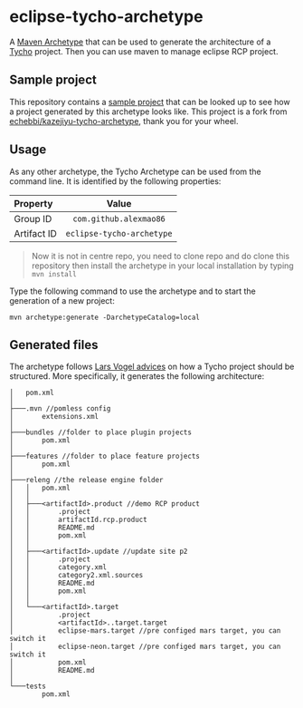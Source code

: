# eclipse-tycho-archetype

A [Maven Archetype](https://maven.apache.org/guides/introduction/introduction-to-archetypes.html) that can be used to generate the architecture of a [Tycho](https://www.eclipse.org/tycho/) project. Then you can use maven to manage eclipse RCP project.

## Sample project 

This repository contains a [sample project](src/test/resources/projects/piou/reference) that can be looked up to see how a project generated by this archetype looks like.
This project is a fork from [echebbi/kazejiyu-tycho-archetype](https://github.com/echebbi/kazejiyu-tycho-archetype), thank you for your wheel.

## Usage

As any other archetype, the Tycho Archetype can be used from the command line. It is identified by the following properties:

| Property | Value |
| :---         |     :---:      |  
| Group ID | `com.github.alexmao86` |  
| Artifact ID | `eclipse-tycho-archetype` |  


> Now it is not in centre repo, you need to clone repo and do clone this repository then install the archetype in your local installation by typing `mvn install`

Type the following command to use the archetype and to start the generation of a new project:
```
mvn archetype:generate -DarchetypeCatalog=local
```

## Generated files

The archetype follows [Lars Vogel advices](http://www.vogella.com/tutorials/EclipseTycho/article.html) on how a Tycho project should be structured. More specifically, it generates the following architecture:

```
│   pom.xml
│
├───.mvn //pomless config
│       extensions.xml
│
├───bundles //folder to place plugin projects
│       pom.xml
│
├───features //folder to place feature projects
│       pom.xml
│
├───releng //the release engine folder
│   │   pom.xml
│   │
│   ├───<artifactId>.product //demo RCP product
│   │       .project
│   │       artifactId.rcp.product
│   │       README.md
│   │       pom.xml
│   │
│   ├───<artifactId>.update //update site p2
│   │       .project
│   │       category.xml
│   │       category2.xml.sources
│   │       README.md
│   │       pom.xml
│   │
│   └───<artifactId>.target
│           .project
│           <artifactId>..target.target
│           eclipse-mars.target //pre configed mars target, you can switch it
│           eclipse-neon.target //pre configed mars target, you can switch it
│           pom.xml
│           README.md
│
└───tests
        pom.xml
```
